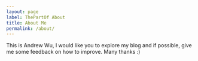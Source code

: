 ```yaml
---
layout: page
label: ThePartOf About
title: About Me
permalink: /about/
---
```


This is Andrew Wu, I would like you to explore my blog and if possible, give me some feedback on how to improve. Many thanks :) 

